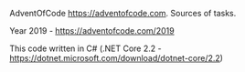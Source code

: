 AdventOfCode https://adventofcode.com. Sources of tasks.

Year 2019 - https://adventofcode.com/2019

This code written in C# (.NET Core 2.2 -  https://dotnet.microsoft.com/download/dotnet-core/2.2)
